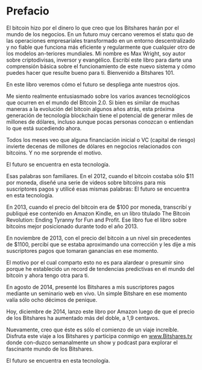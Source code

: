 Prefacio
=======

El bitcoin hizo por el dinero lo que creo que los Bitshares harán por el mundo de los negocios. En un futuro muy cercano veremos el statu quo de las operaciones empresariales transformado en un entorno descentralizado y no fiable que funciona más eficiente y regularmente que cualquier otro de los modelos an-teriores mundiales. Mi nombre es Max Wright, soy autor sobre criptodivisas, inversor y evangélico. Escribí este libro para darte una comprensión básica sobre el funcionamiento de este nuevo sistema y cómo puedes hacer que resulte bueno para ti. Bienvenido a Bitshares 101.

En este libro veremos cómo el futuro se despliega ante nuestros ojos.

Me siento realmente entusiasmado sobre los varios avances tecnológicos que ocurren en el mundo del Bitcoin 2.0. Si bien es similar de muchas maneras a la evolución del bitcoin algunos años atrás, esta próxima generación de tecnología blockchain tiene el potencial de generar miles de millones de dólares, incluso aunque pocas personas conozcan o entiendan lo que está sucediendo ahora.

Todos los meses veo que alguna financiación inicial o VC (capital de riesgo) invierte decenas de millones de dólares en negocios relacionados con bitcoins. Y no me sorprende el motivo. 

El futuro se encuentra en esta tecnología. 

Esas palabras son familiares. En el 2012, cuando el bitcoin costaba sólo $11 por moneda, diseñé una serie de videos sobre bitcoins para mis suscriptores pagos y utilicé esas mismas palabras: El futuro se encuentra en esta tecnología.

En 2013, cuando el precio del bitcoin era de $100 por moneda, transcribí y publiqué ese contenido en Amazon Kindle, en un libro titulado The Bitcoin Revolution: Ending Tyranny for Fun and Profit. Ese libro fue el libro sobre bitcoins mejor posicionado durante todo el año 2013.

En noviembre de 2013, con el precio del bitcoin a un nivel sin precedentes de $1100, percibí que se estaba aproximando una corrección y les dije a mis suscriptores pagos que tomaran ganancias en ese momento.

El motivo por el cual comparto esto no es para alardear o presumir sino porque he establecido un record de tendencias predictivas en el mundo del bitcoin y ahora tengo otra para ti.

En agosto de 2014, presenté los Bitshares a mis suscriptores pagos mediante un seminario web en vivo. Un simple Bitshare en ese momento valía sólo ocho décimos de penique.

Hoy, diciembre de 2014, lanzo este libro por Amazon luego de que el precio de los Bitshares ha aumentado más del doble, a 1,9 centavos.

Nuevamente, creo que éste es sólo el comienzo de un viaje increíble. Disfruta este viaje a los Bitshares y participa conmigo en www.Bitshares.tv donde con-duzco semanalmente un show y podcast para explorar el fascinante mundo de los Bitshares.

El futuro se encuentra en esta tecnología.
